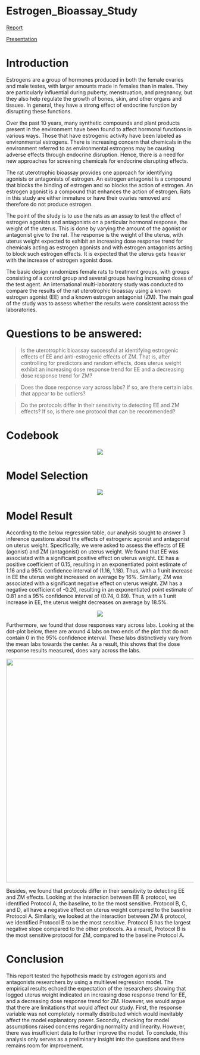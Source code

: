 # Estrogen_Bioassay_Study

[Report](https://github.com/ashishvinodkumar/Estrogen_Bioassay_Study/blob/main/30_Reports/Final%20Report.pdf)

[Presentation](https://github.com/ashishvinodkumar/Estrogen_Bioassay_Study/tree/main/40_Presentation)

# Introduction
Estrogens are a group of hormones produced in both the female ovaries and male testes, with larger amounts made in females than in males. They are particularly influential during puberty, menstruation, and pregnancy, but they also help regulate the growth of bones, skin, and other organs and tissues. In general, they have a strong effect of endocrine function by disrupting these functions.

Over the past 10 years, many synthetic compounds and plant products present in the environment have been found to affect hormonal functions in various ways. Those that have estrogenic activity have been labeled as environmental estrogens. There is increasing concern that chemicals in the environment referred to as environmental estrogens may be causing adverse effects through endocrine disruption. Hence, there is a need for new approaches for screening chemicals for endocrine disrupting effects.

The rat uterotrophic bioassay provides one approach for identifying agonists or antagonists of estrogen. An estrogen antagonist is a compound that blocks the binding of estrogen and so blocks the action of estrogen. An estrogen agonist is a compound that enhances the action of estrogen. Rats in this study are either immature or have their ovaries removed and therefore do not produce estrogen.

The point of the study is to use the rats as an assay to test the effect of estrogen agonists and antagonists on a particular hormonal response, the weight of the uterus. This is done by varying the amount of the agonist or antagonist give to the rat. The response is the weight of the uterus, with uterus weight expected to exhibit an increasing dose response trend for chemicals acting as estrogen agonists and with estrogen antagonists acting to block such estrogen effects. It is expected that the uterus gets heavier with the increase of estrogen agonist dose.

The basic design randomizes female rats to treatment groups, with groups consisting of a control group and several groups having increasing doses of the test agent. An international multi-laboratory study was conducted to compare the results of the rat uterotrophic bioassay using a known estrogen agonist (EE) and a known estrogen antagonist (ZM). The main goal of the study was to assess whether the results were consistent across the laboratories.

# Questions to be answered:
> Is the uterotrophic bioassay successful at identifying estrogenic effects of EE and anti-estrogenic effects of ZM. That is, after controlling for predictors and random effects, does uterus weight exhibit an increasing dose response trend for EE and a decreasing dose response trend for ZM?


> Does the dose response vary across labs? If so, are there certain labs that appear to be outliers?


> Do the protocols differ in their sensitivity to detecting EE and ZM effects? If so, is there one protocol that can be recommended?

# Codebook
<p align="center">
<img src="https://user-images.githubusercontent.com/26104722/124193396-bc0e4980-da94-11eb-941e-41093d9b1504.png">
</p>

# Model Selection
<p align="center">
<img src="https://user-images.githubusercontent.com/26104722/124193395-bc0e4980-da94-11eb-90e6-a47b25ad69df.png">
</p>

# Model Result
According to the below regression table, our analysis sought to answer 3 inference questions about the effects of estrogenic agonist and antagonist on uterus weight. Specifically, we were asked to assess the effects of EE (agonist) and ZM (antagonist) on uterus weight. We found that EE was associated with a significant positive effect on uterus weight. EE has a positive coefficient of 0.15, resulting in an exponentiated point estimate of 1.16 and a 95% confidence interval of (1.16, 1.18). Thus, with a 1 unit increase in EE the uterus weight increased on average by 16%. Similarly, ZM was associated with a significant negative effect on uterus weight. ZM has a negative coefficient of -0.20, resulting in an exponentiated point estimate of 0.81 and a 95% confidence interval of (0.74, 0.89). Thus, with a 1 unit increase in EE, the uterus weight decreases on average by 18.5%. 

<p align="center">
<img src="https://user-images.githubusercontent.com/26104722/124193393-bb75b300-da94-11eb-9509-ab4d415a1283.png">
</p>

Furthermore, we found that dose responses vary across labs. Looking at the dot-plot below, there are around 4 labs on two ends of the plot that do not contain 0 in the 95% confidence interval. These labs distinctively vary from the mean labs towards the center. As a result, this shows that the dose response results measured, does vary across the labs.

<p align="center">
<img src="https://user-images.githubusercontent.com/26104722/124193392-bb75b300-da94-11eb-8e01-1bb08d25dcaf.png" width="600" height="600">
</p>

Besides, we found that protocols differ in their sensitivity to detecting EE and ZM effects. Looking at the interaction between EE & protocol, we identified Protocol A, the baseline, to be the most sensitive. Protocol B, C, and D, all have a negative effect on uterus weight compared to the baseline Protocol A. Similarly, we looked at the interaction between ZM & protocol, we identified Protocol B to be the most sensitive. Protocol B has the largest negative slope compared to the other protocols. As a result, Protocol B is the most sensitive protocol for ZM, compared to the baseline Protocol A.

# Conclusion
This report tested the hypothesis made by estrogen agonists and antagonists researchers by using a multilevel regression model. The empirical results echoed the expectation of the researchers showing that logged uterus weight indicated an increasing dose response trend for EE, and a decreasing dose response trend for ZM. However, we would argue that there are limitations that would affect our study. First, the response variable was not completely normally distributed which would inevitably affect the model explanatory power. Secondly, checking for model assumptions raised concerns regarding normality and linearity. However, there was insufficient data to further improve the model. To conclude, this analysis only serves as a preliminary insight into the questions and there remains room for improvement.
